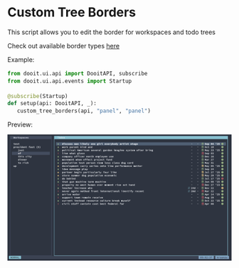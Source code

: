 # Custom Tree Borders

This script allows you to edit the border for workspaces and todo trees

Check out available border types [here](https://textual.textualize.io/styles/border/#all-border-types)

Example:

```py
from dooit.ui.api import DooitAPI, subscribe
from dooit.ui.api.events import Startup

@subscribe(Startup)
def setup(api: DooitAPI, _):
   custom_tree_borders(api, "panel", "panel")
```

Preview:

![Custom Tree Borders](./previews/custom_tree_borders.png)
